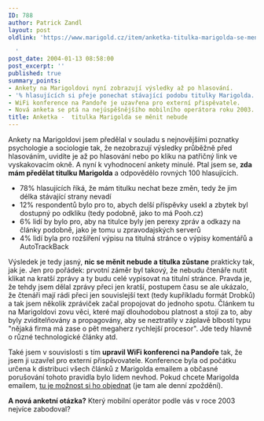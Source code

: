 ```yaml
---
ID: 788
author: Patrick Zandl
layout: post
oldlink: 'https://www.marigold.cz/item/anketka-titulka-marigolda-se-menit-nebude

  '
post_date: 2004-01-13 08:58:00
post_excerpt: ''
published: true
summary_points:
- Ankety na Marigoldovi nyní zobrazují výsledky až po hlasování.
- '% hlasujících si přeje ponechat stávající podobu titulky Marigolda.'
- WiFi konference na Pandoře je uzavřena pro externí přispěvatele.
- Nová anketa se ptá na nejúspěšnějšího mobilního operátora roku 2003.
title: Anketka -  titulka Marigolda se měnit nebude
---
```


<p>
Ankety na Marigoldovi jsem předělal v souladu s nejnovějšími poznatky psychologie a sociologie tak, že nezobrazují výsledky průběžně před hlasováním, uvidíte je až po hlasování nebo po kliku na patřičný link ve vyskakovacím okně. A nyní k vyhodnocení ankety minulé. Ptal jsem se, <STRONG>zda mám předělat titulku Marigolda</STRONG> a odpovědělo rovných 100 hlasujících. </p>

<UL>
<LI>78% hlasujících říká, že mám titulku nechat beze změn, tedy že jim délka stávající strany nevadí</LI>
<LI>12% respondentů bylo pro to, abych delší příspěvky usekl a zbytek byl dostupný po odkliku (tedy podobně, jako to má Pooh.cz)</LI>
<LI>6% lidí by bylo pro, aby na titulce byly jen perexy zpráv a odkazy na články podobně, jako je tomu u zpravodajských serverů</LI>
<LI>4% lidí byla pro rozšíření výpisu na titulná stránce o výpisy komentářů a AutoTrackBack</LI></UL>
<p>
Výsledek je tedy jasný, <STRONG>nic se měnit nebude a titulka zůstane</STRONG> prakticky tak, jak je. Jen pro pořádek: prvotní záměr byl takový, že nebudu čtenáře nutit klikat na kratší zprávy a ty budu celé vypisovat na titulní stránce. Pravda je, že tehdy jsem dělal zprávy přeci jen kratší, postupem času se ale ukázalo, že čtenáři mají rádi přeci jen souvislejší text (tedy kupříkladu formát Drobků) a tak jsem několik zpráviček začal propojovat do jednoho spotu. Článkem tu na Marigoldovi zovu věci, které mají dlouhodobou platnost a stojí za to, aby byly zviditelňovány a propagovány, aby se neztratily v záplavě blbostí typu "nějaká firma má zase o pět megaherz rychlejší procesor". Jde tedy hlavně o různé technologické články atd. </p>

<p>
Také jsem v souvislosti s tím <STRONG>upravil WiFi konferenci na Pandoře</STRONG> tak, že jsem ji uzavřel pro externí přispěvovatele. Konference byla od počátku určena k distribuci všech článků z Marigolda emailem a občasné porušování tohoto pravidla bylo lidem nevhod. Pokud chcete Marigolda emailem, <A href="http://pandora.idnes.cz/conference/wifi" target=_blank>tu je možnost si ho objednat</A> (je tam ale denní zpoždění).</p>

<p>
<STRONG>A nová anketní otázka?</STRONG> Který mobilní operátor podle vás v roce 2003 nejvíce zabodoval?</p>